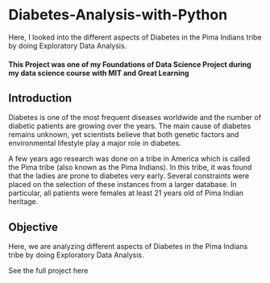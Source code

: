# Diabetes-Analysis-with-Python
Here, I looked into the different aspects of Diabetes in the Pima Indians tribe by doing Exploratory Data Analysis.

#### This Project was one of my Foundations of Data Science Project during my data science course with MIT and Great Learning

## Introduction

Diabetes is one of the most frequent diseases worldwide and the number of diabetic patients are growing over the years. The main cause of diabetes remains unknown, yet scientists believe that both genetic factors and environmental lifestyle play a major role in diabetes.

A few years ago research was done on a tribe in America which is called the Pima tribe (also known as the Pima Indians). In this tribe, it was found that the ladies are prone to diabetes very early. Several constraints were placed on the selection of these instances from a larger database. In particular, all patients were females at least 21 years old of Pima Indian heritage.

## Objective
Here, we are analyzing different aspects of Diabetes in the Pima Indians tribe by doing Exploratory Data Analysis.

See the full project here
